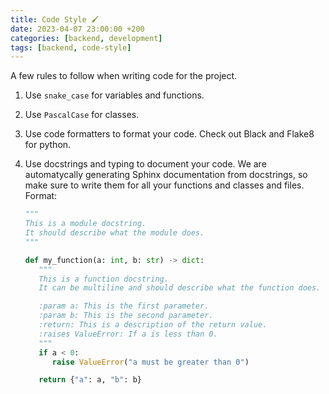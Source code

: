 ```yaml
---
title: Code Style 🖌️
date: 2023-04-07 23:00:00 +200
categories: [backend, development]
tags: [backend, code-style]
---
```


A few rules to follow when writing code for the project.

1. Use `snake_case` for variables and functions.
2. Use `PascalCase` for classes.
3. Use code formatters to format your code. Check out Black and Flake8 for python.
4. Use docstrings and typing to document your code. We are automatycally generating Sphinx documentation from docstrings, so make sure to write them for all your functions and classes and files. Format:

   ```python
   """
   This is a module docstring.
   It should describe what the module does.
   """

   def my_function(a: int, b: str) -> dict:
      """
      This is a function docstring.
      It can be multiline and should describe what the function does.

      :param a: This is the first parameter.
      :param b: This is the second parameter.
      :return: This is a description of the return value.
      :raises ValueError: If a is less than 0.
      """
      if a < 0:
         raise ValueError("a must be greater than 0")

      return {"a": a, "b": b}
   ```
